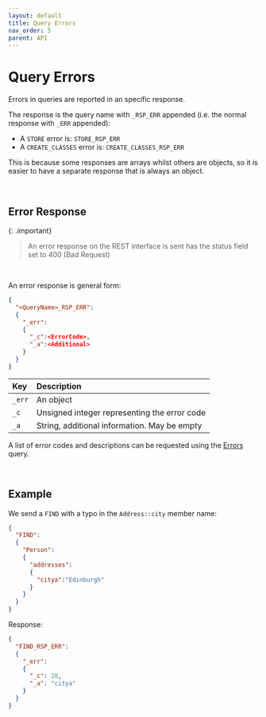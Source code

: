 ```yaml
---
layout: default
title: Query Errors
nav_order: 5
parent: API
---
```


# Query Errors
Errors in queries are reported in an specific response.

The response is the query name with `_RSP_ERR` appended (i.e. the normal response with `_ERR` appended):

- A `STORE` error is:  `STORE_RSP_ERR`
- A `CREATE_CLASSES` error is: `CREATE_CLASSES_RSP_ERR`

This is because some responses are arrays whilst others are objects, so it is easier to have a separate response that is always an object.

<br/>

## Error Response

{: .important}
> An error response on the REST interface is sent has the status field set to 400 (Bad Request)

<br/>

An error response is general form:

```json
{
  "<QueryName>_RSP_ERR":
  {
    "_err":
    {
      "_c":<ErrorCode>,
      "_a":<Additional>
    }
  }
}
```

| Key | Description |
|:---|:---|
|`_err`| An object |
|`_c`| Unsigned integer representing the error code |
|`_a`| String, additional information. May be empty|


A list of error codes and descriptions can be requested using the [Errors](errors/errors.md) query.

<br/>

## Example
We send a `FIND` with a typo in the `Address::city` member name:

```json
{
  "FIND":
  { 
    "Person":
    {
      "addresses":
      {
        "citya":"Edinburgh"
      }
    }
  }
}

```

Response:
```json
{
  "FIND_RSP_ERR":
  {
    "_err":
    {
      "_c": 28,
      "_a": "citya"
    }
  }
}
```

